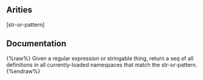 ## Arities
[str-or-pattern]

## Documentation
{%raw%}
Given a regular expression or stringable thing, return a seq of
all definitions in all currently-loaded namespaces that match the
str-or-pattern.
{%endraw%}
